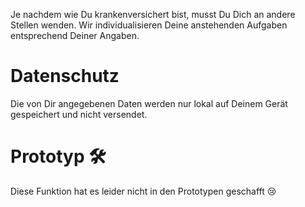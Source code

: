 Je nachdem wie Du krankenversichert bist,
musst Du Dich an andere Stellen wenden.
Wir individualisieren Deine anstehenden Aufgaben entsprechend Deiner Angaben.

# Datenschutz
Die von Dir angegebenen Daten werden nur lokal auf Deinem Gerät gespeichert und nicht versendet.

# Prototyp 🛠️
Diese Funktion hat es leider nicht in den Prototypen geschafft 😢
